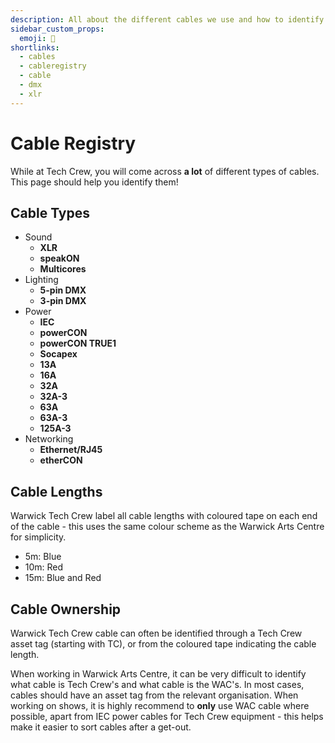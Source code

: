 ```yaml
---
description: All about the different cables we use and how to identify them.
sidebar_custom_props:
  emoji: 🔌
shortlinks:
  - cables
  - cableregistry
  - cable
  - dmx
  - xlr
---
```

# Cable Registry
While at Tech Crew, you will come across **a lot** of different types of cables. This page should help you identify
them!

## Cable Types
* Sound
  * **XLR**
  * **speakON**
  * **Multicores**
* Lighting
  * **5-pin DMX**
  * **3-pin DMX**
* Power
    * **IEC**
    * **powerCON**
    * **powerCON TRUE1**
    * **Socapex**
    * **13A**
    * **16A**
    * **32A**
    * **32A-3**
    * **63A**
    * **63A-3**
    * **125A-3**
* Networking
  * **Ethernet/RJ45**
  * **etherCON**


## Cable Lengths
Warwick Tech Crew label all cable lengths with coloured tape on each end of the cable - this uses the same colour scheme
as the Warwick Arts Centre for simplicity.

* 5m: Blue
* 10m: Red
* 15m: Blue and Red

## Cable Ownership
Warwick Tech Crew cable can often be identified through a Tech Crew asset tag (starting with TC), or from the coloured
tape indicating the cable length.

When working in Warwick Arts Centre, it can be very difficult to identify what cable is Tech Crew's and what cable is 
the WAC's. In most cases, cables should have an asset tag from the relevant organisation. When working on shows, it is
highly recommend to **only** use WAC cable where possible, apart from IEC power cables for Tech Crew equipment -
this helps make it easier to sort cables after a get-out.